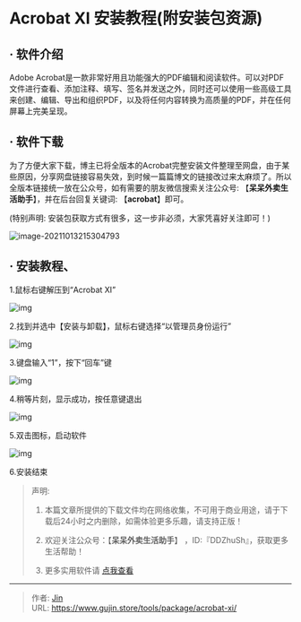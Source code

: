 # Acrobat XI 安装教程(附安装包资源)


## · 软件介绍

Adobe Acrobat是一款非常好用且功能强大的PDF编辑和阅读软件。可以对PDF文件进行查看、添加注释、填写、签名并发送之外，同时还可以使用一些高级工具来创建、编辑、导出和组织PDF，以及将任何内容转换为高质量的PDF，并在任何屏幕上完美呈现。


## · 软件下载
为了方便大家下载，博主已将全版本的Acrobat完整安装文件整理至网盘，由于某些原因，分享网盘链接容易失效，到时候一篇篇博文的链接改过来太麻烦了。所以全版本链接统一放在公众号，如有需要的朋友微信搜索关注公众号: 【**呆呆外卖生活助手**】，并在后台回复关键词: 【**acrobat**】即可。

(特别声明: 安装包获取方式有很多，这一步非必须，大家凭喜好关注即可！)

![image-20211013215304793](https://img.gujin.store/img/image-20211013215304793.png)

## · 安装教程、

1.鼠标右键解压到“Acrobat XI”

![img](https://img.gujin.store/img/v2-0d39b9e28f5d46f83102ec39b163943a_720w.png)



2.找到并选中【安装与卸载】，鼠标右键选择“以管理员身份运行”

![img](https://img.gujin.store/img/v2-462f6eea9d55ccc4f9822f065ee1e8ad_720w.png)

3.键盘输入“1”，按下“回车”键

![img](https://img.gujin.store/img/v2-32eeb7e0c18e75cf08c246f9247b09bb_720w.png)

4.稍等片刻，显示成功，按任意键退出

![img](https://img.gujin.store/img/v2-bbf44016b9649ac251a92205597116ad_720w.png)

5.双击图标，启动软件

![img](https://img.gujin.store/img/v2-068be3a0db07a184d74cead3214a7e28_720w.png)



6.安装结束




> 声明: 
>
> 1. 本篇文章所提供的下载文件均在网络收集，不可用于商业用途，请于下载后24小时之内删除，如需体验更多乐趣，请支持正版！
>
> 2. 欢迎关注公众号：【**呆呆外卖生活助手**】 ，ID:『DDZhuSh』，获取更多生活帮助！
>
> 3. 更多实用软件请  [点我查看](/tools)


---

> 作者: [Jin](https://img.gujin.store/img/favicon.ico)  
> URL: https://www.gujin.store/tools/package/acrobat-xi/  

